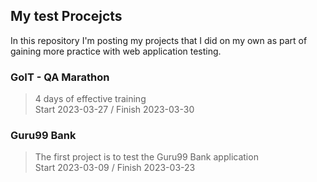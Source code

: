 ## My test Procejcts
In this repository I'm posting my projects that I did on my own as part of gaining more practice with web application testing.

### GoIT - QA Marathon
> 4 days of effective training<br>
> Start 2023-03-27 / Finish 2023-03-30

### Guru99 Bank
> The first project is to test the Guru99 Bank application<br>
> Start 2023-03-09 / Finish 2023-03-23
